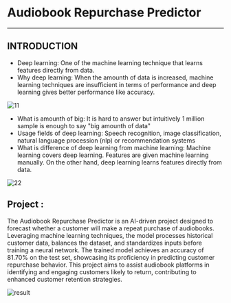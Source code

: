 # Audiobook Repurchase Predictor
--------------------------------------------------------------------------------------

## INTRODUCTION
* Deep learning: One of the machine learning technique that learns features directly from data.
* Why deep learning: When the amounth of data is increased, machine learning techniques are insufficient in terms of performance and deep learning gives better performance like accuracy.
  
![11](https://github.com/ArpitaSatsangi/DL/assets/107709451/1f5673a9-d7ed-4c84-a508-0b3a3c296bfb)

* What is amounth of big: It is hard to answer but intuitively 1 million sample is enough to say "big amounth of data"
* Usage fields of deep learning: Speech recognition, image classification, natural language procession (nlp) or recommendation systems
* What is difference of deep learning from machine learning:
Machine learning covers deep learning.
Features are given machine learning manually.
On the other hand, deep learning learns features directly from data.

![22](https://github.com/ArpitaSatsangi/DL/assets/107709451/424ca67e-19dc-4215-b82d-e7a0f6971ad4)


## Project :
The Audiobook Repurchase Predictor is an AI-driven project designed to forecast whether a customer will make a repeat purchase of audiobooks. Leveraging machine learning techniques, the model processes historical customer data, balances the dataset, and standardizes inputs before training a neural network. The trained model achieves an accuracy of 81.70% on the test set, showcasing its proficiency in predicting customer repurchase behavior. This project aims to assist audiobook platforms in identifying and engaging customers likely to return, contributing to enhanced customer retention strategies.

![result](https://github.com/ArpitaSatsangi/DL/assets/107709451/fcdd90b9-ab0c-4b82-90d0-f8dd13db6e97)
